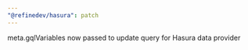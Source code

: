 ```yaml
---
"@refinedev/hasura": patch
---
```


meta.gqlVariables now passed to update query for Hasura data provider

